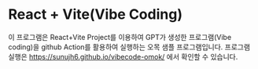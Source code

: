 # React + Vite(Vibe Coding)
이 프로그램은 React+Vite Project를 이용하여 GPT가 생성한 프로그램(Vibe coding)을 github Action를 활용하여 실행하는 오목 샘플 프로그램입니다. 
프로그램 실행은 https://sunujh6.github.io/vibecode-omok/ 에서 확인할 수 있습니다. 

